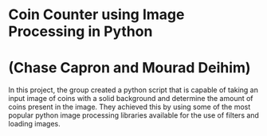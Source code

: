 # Coin Counter using Image Processing in Python 
# (Chase Capron and Mourad Deihim)

In this project, the group created a python script that is capable of taking an input image of coins with a solid background and determine the amount of coins present in the image. They achieved this by using some of the most popular python image processing libraries available for the use of filters and loading images.
